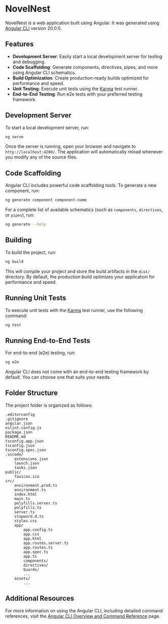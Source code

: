 # NovelNest

NovelNest is a web application built using Angular. It was generated using [Angular CLI](https://github.com/angular/angular-cli) version 20.0.0.

## Features

- **Development Server**: Easily start a local development server for testing and debugging.
- **Code Scaffolding**: Generate components, directives, pipes, and more using Angular CLI schematics.
- **Build Optimization**: Create production-ready builds optimized for performance and speed.
- **Unit Testing**: Execute unit tests using the [Karma](https://karma-runner.github.io) test runner.
- **End-to-End Testing**: Run e2e tests with your preferred testing framework.

## Development Server

To start a local development server, run:

```bash
ng serve
```

Once the server is running, open your browser and navigate to `http://localhost:4200/`. The application will automatically reload whenever you modify any of the source files.

## Code Scaffolding

Angular CLI includes powerful code scaffolding tools. To generate a new component, run:

```bash
ng generate component component-name
```

For a complete list of available schematics (such as `components`, `directives`, or `pipes`), run:

```bash
ng generate --help
```

## Building

To build the project, run:

```bash
ng build
```

This will compile your project and store the build artifacts in the `dist/` directory. By default, the production build optimizes your application for performance and speed.

## Running Unit Tests

To execute unit tests with the [Karma](https://karma-runner.github.io) test runner, use the following command:

```bash
ng test
```

## Running End-to-End Tests

For end-to-end (e2e) testing, run:

```bash
ng e2e
```

Angular CLI does not come with an end-to-end testing framework by default. You can choose one that suits your needs.

## Folder Structure

The project folder is organized as follows:

```
.editorconfig
.gitignore
angular.json
eslint.config.js
package.json
README.md
tsconfig.app.json
tsconfig.json
tsconfig.spec.json
.vscode/
    extensions.json
    launch.json
    tasks.json
public/
    favicon.ico
src/
    environment.prod.ts
    environment.ts
    index.html
    main.ts
    polyfills.server.ts
    polyfills.ts
    server.ts
    stopword.d.ts
    styles.css
    app/
        app.config.ts
        app.css
        app.html
        app.routes.server.ts
        app.routes.ts
        app.spec.ts
        app.ts
        components/
        directives/
        Guards/
        ...
    assets/
        ...
```

## Additional Resources

For more information on using the Angular CLI, including detailed command references, visit the [Angular CLI Overview and Command Reference](https://angular.dev/tools/cli) page.
